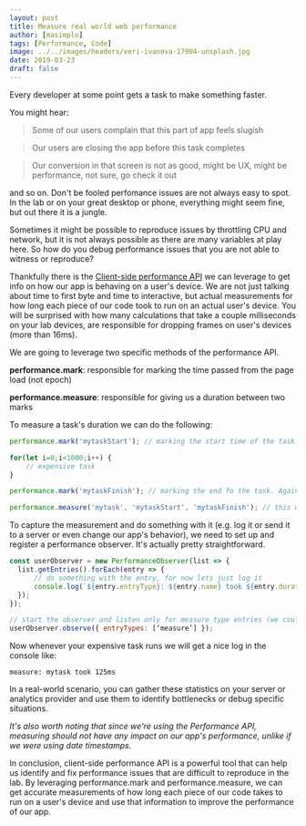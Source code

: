 ```yaml
---
layout: post
title: Measure real world web performance
author: [masimplo]
tags: [Performance, Code]
image: ../../images/headers/veri-ivanova-17904-unsplash.jpg
date: 2019-03-23
draft: false
---
```

Every developer at some point gets a task to make something faster.

You might hear:
> Some of our users complain that this part of app feels slugish

> Our users are closing the app before this task completes

> Our conversion in that screen is not as good, might be UX, might be performance, not sure, go check it out

and so on. Don't be fooled perfomance issues are not always easy to spot. In the lab or on your great desktop or phone, everything might seem fine, but out there it is a jungle.


Sometimes it might be possible to reproduce issues by throttling CPU and network, but it is not always possible as there are many variables at play here. So how do you debug performance issues that you are not able to witness or reproduce?

Thankfully there is the [Client-side performance API](https://developer.mozilla.org/en-US/docs/Web/API/Performance_API) we can leverage to get info on how our app is behaving on a user's device. We are not just talking about time to first byte and time to interactive, but actual measurements for how long each piece of our code took to run on an actual user's device. You will be surprised with how many calculations that take a couple milliseconds on your lab devices, are responsible for dropping frames on user's devices (more than 16ms).

We are going to leverage two specific methods of the performance API.

**performance.mark**: responsible for marking the time passed from the page load (not epoch)

**performance.measure**: responsible for giving us a duration between two marks

To measure a task's duration we can do the following:

```javascript
performance.mark('mytaskStart'); // marking the start time of the task. You can use any name.

for(let i=0;i<1000;i++) {
    // expensive task
}

performance.mark('mytaskFinish'); // marking the end fo the task. Again you can use any name.

performance.measure('mytask', 'mytaskStart', 'mytaskFinish'); // this will give us the duration of the task in an entry named mytask measuring from mytaskStart mark up to mytaskFinish mark

```

To capture the measurement and do something with it (e.g. log it or send it to a server or even change our app's behavior), we need to set up and register a performance observer. It's actually pretty straightforward.

```javascript
const userObserver = new PerformanceObserver(list => {
  list.getEntries().forEach(entry => {
      // do something with the entry, for now lets just log it
      console.log(`${entry.entryType}: ${entry.name} took ${entry.duration}ms`)
  });
});

// start the observer and listen only for measure type entries (we could listen for mark as well if we wanted)
userObserver.observe({ entryTypes: [‘measure’] });
```

Now whenever your expensive task runs we will get a nice log in the console like:

`measure: mytask took 125ms`

In a real-world scenario, you can gather these statistics on your server or analytics provider and use them to identify bottlenecks or debug specific situations.

*It's also worth noting that since we're using the Performance API, measuring should not have any impact on our app's performance, unlike if we were using date timestamps.*

In conclusion, client-side performance API is a powerful tool that can help us identify and fix performance issues that are difficult to reproduce in the lab. By leveraging performance.mark and performance.measure, we can get accurate measurements of how long each piece of our code takes to run on a user's device and use that information to improve the performance of our app.


